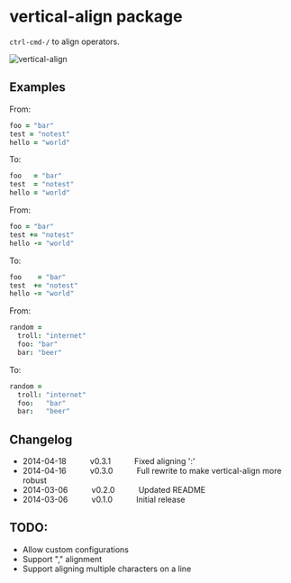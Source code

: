 # vertical-align package

`ctrl-cmd-/` to align operators.

![vertical-align](https://raw.github.com/adrianlee44/atom-vertical-align/master/demo.gif)

## Examples
From:
```coffeescript
foo = "bar"
test = "notest"
hello = "world"
```

To:
```coffeescript
foo   = "bar"
test  = "notest"
hello = "world"
```

From:
```coffeescript
foo = "bar"
test += "notest"
hello -= "world"
```

To:
```coffeescript
foo    = "bar"
test  += "notest"
hello -= "world"
```

From:
```coffeescript
random =
  troll: "internet"
  foo: "bar"
  bar: "beer"
```

To:
```coffeescript
random =
  troll: "internet"
  foo:   "bar"
  bar:   "beer"
```

## Changelog
- 2014-04-18   v0.3.1   Fixed aligning ':'
- 2014-04-16   v0.3.0   Full rewrite to make vertical-align more robust
- 2014-03-06   v0.2.0   Updated README
- 2014-03-06   v0.1.0   Initial release

## TODO:
- Allow custom configurations
- Support "," alignment
- Support aligning multiple characters on a line
